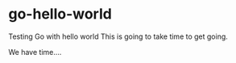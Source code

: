 # go-hello-world
Testing Go with hello world
This is going to take time to get going.

We have time....
